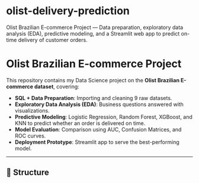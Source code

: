 # olist-delivery-prediction
Olist Brazilian E-commerce Project — Data preparation, exploratory data analysis (EDA), predictive modeling, and a Streamlit web app to predict on-time delivery of customer orders.

# Olist Brazilian E-commerce Project

This repository contains my Data Science project on the **Olist Brazilian E-commerce dataset**, covering:

- **SQL + Data Preparation**: Importing and cleaning 9 raw datasets.
- **Exploratory Data Analysis (EDA)**: Business questions answered with visualizations.
- **Predictive Modeling**: Logistic Regression, Random Forest, XGBoost, and KNN to predict whether an order is delivered on time.
- **Model Evaluation**: Comparison using AUC, Confusion Matrices, and ROC curves.
- **Deployment Prototype**: Streamlit app to serve the best-performing model.

---

## 🚀 Structure
